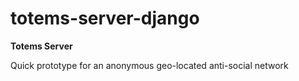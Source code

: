 # totems-server-django

**Totems Server**

Quick prototype for an anonymous geo-located anti-social network
